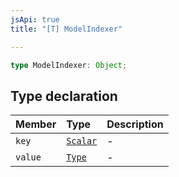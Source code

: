 ```yaml
---
jsApi: true
title: "[T] ModelIndexer"

---
```

```ts
type ModelIndexer: Object;
```

## Type declaration

| Member | Type | Description |
| :------ | :------ | :------ |
| `key` | [`Scalar`](../interfaces/Scalar.md) | - |
| `value` | [`Type`](Type.md) | - |
